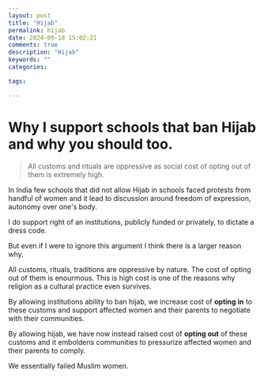 ```yaml
---
layout: post
title: "Hijab"
permalink: hijab
date: 2024-09-18 15:02:21
comments: true
description: "Hijab"
keywords: ""
categories:

tags:

---
```


# Why I support schools that ban Hijab and why you should too.


> All customs and rituals are oppressive as social cost of opting out of them is extremely high.


In India few schools that did not allow Hijab in schools faced protests from handful of women and it lead to discussion around freedom of expression, autonomy over one's body.

I do support right of an institutions, publicly funded or privately, to dictate a dress code.

But even if I were to ignore this argument I think there is a larger reason why.

All customs, rituals, traditions are oppressive by nature. The cost of opting out of them is enourmous. This is high cost is one of the reasons why religion as a cultural practice even survives.

By allowing institutions ability to ban hijab, we increase cost of __opting in__ to these customs and support affected women and their parents to negotiate with their communities.

By allowing hijab, we have now instead raised cost of **opting out** of these customs and it emboldens communities to pressurize affected women and their parents to comply.

We essentially failed Muslim women.
